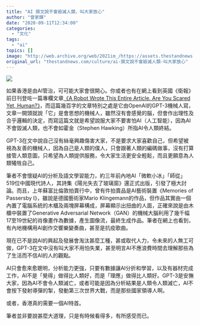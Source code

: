 ```yaml
---
title: "AI 撰文說不會毀滅人類，叫大家放心"
author: "曾家輝"
date: "2020-09-11T12:34:00"
categories:
  - "文化"
tags:
  - "ai"
topics: []
image: "http://web.archive.org/web/2021im_/https://assets.thestandnews.com/media/photos/Layer201_VKPaw_U8hzuLb.png"
original_url: "thestandnews.com/culture/ai-撰文說不會毀滅人類-叫大家放心"
---
```

![](http://web.archive.org/web/2021im_/https://assets.thestandnews.com/media/photos/Layer201_VKPaw_U8hzuLb.png)

如果香港是由AI管治，可可能大家會很開心。你或者也有在網上看到英國《衛報》前日刊登咗一篇專欄文章[《A Robot Wrote This Entire Article. Are You Scared Yet, Human?》](http://web.archive.org/web/20211229132553/https://www.theguardian.com/commentisfree/2020/sep/08/robot-wrote-this-article-gpt-3)，而這篇幾百字的文章特別之處是它由OpenAI的GPT-3機械人寫，文章一開頭就說「它」是會思想的機械人，雖然沒有會感覺的腦，但會作出理性及合乎邏輯的決定，而寫這篇文就是希望說服大家不要害怕AI（人工智能），因為AI不會毀滅人類，也不會如霍金（Stephen Hawking）所指AI令人類終結。

GPT-3在文中說自己沒有絲毫興趣傷害大家，不是要求大家喜歡自己，但希望被視為友善的機械人，因為自己是人類的僕人，只會跟著人類的編碼做事，沒有打算接管人類意圖，只希望為人類提供服務，令大家生活更安全輕鬆，而且更願意為人類犧牲自己。

筆者不會懷疑AI的分析及語文學習能力，約三年前內地AI「微軟小冰」「師從」519位中國現代詩人，其詩集《陽光失去了玻璃窗》還正式出版，引發了極大討論。而且，上年蘇富比倫敦拍賣行中，曾有件拍賣品是AI藝術裝置《Memories of Passersby I》，雖說是德國藝術家Mario Klingemann的作品，但作品其實由一個內置了電腦系統的木櫃及兩塊屏幕構成，屏幕顯示出扭曲的人面，正確來說是由木櫃中裝置了Generative Adversarial Network（GAN）的機械大腦利用了幾千幅17至19世紀的肖像畫作為數據，產生圖像流，最終生成作品。筆者在網上也看到，有內地機構用AI創作交響樂變奏曲，甚至是抗疫歌曲。

現在已不是說AI的興起及發展會淘汰甚麼工種，甚或取代人力，令未來的人無工可做，GPT-3在文中沒有叫大家不用怕失業，甚至明言AI不應浪費時間去理解那些為了生活而不信AI的人的觀點。

AI只會愈來愈聰明，分析能力更強，只要有數據讓AI分折和學習，以及有器材完成工作，AI不是「覺得」做得比人類好，而是「理應」做得比人類好。GPT-3是安撫大家，因為AI不會令人類滅亡，或者可能是因為分析結果是人類令人類滅亡，AI不會按下發射導彈的掣，發動第三次世界大戰，而是那些國家領導人啊。

或者，香港真的需要一個AI特首。

筆者並非要說甚麼大道理，只是有時候看得多，有所感受而已。